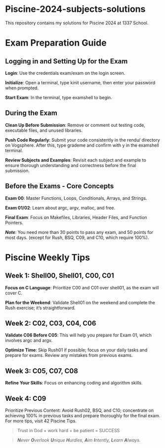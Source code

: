 # Piscine-2024-subjects-solutions
This repository contains my solutions for Piscine 2024 at 1337 School.

# Exam Preparation Guide

## Logging in and Setting Up for the Exam
__Login__: Use the credentials exam/exam on the login screen.

__Initialize__: Open a terminal, type kinit username, then enter your password when prompted.

__Start Exam__: In the terminal, type examshell to begin.
## During the Exam

**Clean Up Before Submission**: Remove or comment out testing code, executable files, and unused libraries.

**Push Code Regularly**: Submit your code consistently in the rendu/ directory on Vogsphere. After this, type grademe and confirm with y in the examshell terminal.

**Review Subjects and Examples**: Revisit each subject and example to ensure thorough understanding and correctness before the final submission.
## Before the Exams - Core Concepts

**Exam 00**: Master Functions, Loops, Conditionals, Arrays, and Strings.

**Exam 01/02**: Learn about argc, argv, malloc, and free.

**Final Exam**: Focus on Makefiles, Libraries, Header Files, and Function Pointers.

**_Note_**: You need more than 30 points to pass any exam, and 50 points for most days. (except for Rush, BSQ, C09, and C10, which require 100%).

# Piscine Weekly Tips

## Week 1: Shell00, Shell01, C00, C01

**Focus on C Language**: Prioritize C00 and C01 over shell01, as the exam will cover C.

**Plan for the Weekend**: Validate Shell01 on the weekend and complete the Rush exercise; it’s straightforward.

## Week 2: C02, C03, C04, C06

**Validate C06 Before C05**: This will help you prepare for Exam 01, which involves argc and argv.

**Optimize Time**: Skip Rush01 if possible; focus on your daily tasks and prepare for exams. Review any mistakes from previous exams.

## Week 3: C05, C07, C08

**Refine Your Skills**: Focus on enhancing coding and algorithm skills.

## Week 4: C09
Prioritize Previous Content: Avoid Rush02, BSQ, and C10; concentrate on achieving 100% in previous tasks and prepare thoroughly for the final exam.
For more tips, visit 42 Piscine Tips.

> Trust in God + work hard + be patient = SUCCESS

> _**N**ever **O**verlook **U**nique **H**urdles, **A**im **I**ntently, **L**earn **A**lways._
